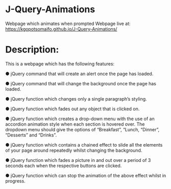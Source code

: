 # J-Query-Animations
Webpage which animates when prompted
Webpage live at: https://kgopotsomaifo.github.io/J-Query-Animations/ 
 # Description:
This is a webpage which has the following features:

● jQuery command that will create an alert once the page has loaded.

● jQuery command that will change the background once the page has loaded.

● jQuery function which changes only a single paragraph’s styling.

● jQuery function which fades out any object that is clicked on.

● jQuery function which creates a drop-down menu with the use of an accordion animation style when each section is hovered over. The dropdown menu should give the options of “Breakfast”, “Lunch, “Dinner”, “Desserts” and “Drinks”.

● jQuery function which contains a chained effect to slide all the elements of your page around repeatedly whilst changing the background.

● jQuery function which fades a picture in and out over a period of 3 seconds each when the respective buttons are clicked.

● jQuery function which can stop the animation of the above effect whilst in progress.

